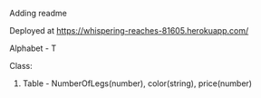 Adding readme

Deployed at https://whispering-reaches-81605.herokuapp.com/

Alphabet - T

Class: 

1. Table - NumberOfLegs(number), color(string), price(number)